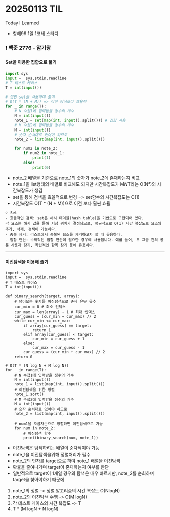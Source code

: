 # 20250113 TIL
Today I Learned


* 항해99 1일 1코테 스터디


### ❗️ 백준 2776 - 암기왕

#### Set을 이용한 집합으로 풀기
````python
import sys
input =  sys.stdin.readline
# T 테스트 케이스
T = int(input())

# 집합 set을 사용하여 풀이
# O(T * (N + M)) => 이진 탐색보다 효율적
for _ in range(T):
    # N 수첩1에 입력받을 정수의 개수
    N = int(input())
    note_1 = set(map(int, input().split())) # 집합 사용
    # M 수첩2에 입력받을 정수의 개수
    M = int(input())
    # 숫자 순서대로 있어야 하므로
    note_2 = list(map(int, input().split()))

    for num2 in note_2:
        if num2 in note_1:
            print(1)
        else:
            print(0)
````
* note_2 배열을 기준으로 note_1의 숫자가 note_2에 존재하는지 비교
* note_1을 list형태의 배열로 비교해도 되지만 시간복잡도가 M*N*T라는 O(N³)의 시간복잡도가 생김
* set을 통해 검색을 효율적으로 변경 => set함수의 시간복잡도는 O(1)
* 시간복잡도 O(T * (N + M))으로 이전 보다 훨씬 효율


````text
💡 Set
- 효율적인 검색: set은 해시 테이블(hash table)을 기반으로 구현되어 있다.
각 요소는 해시 값을 통해 저장 위치가 결정되므로, 평균적으로 O(1) 시간 복잡도로 요소의 추가, 삭제, 검색이 가능하다.
- 중복 제거: 리스트에서 중복된 요소를 제거하고자 할 때 유용하다.
- 집합 연산: 수학적인 집합 연산이 필요한 경우에 사용됩니다. 예를 들어, 두 그룹 간의 공통 사용자 찾기, 독립적인 항목 찾기 등에 유용하다.
````

----------------------------


#### 이진탐색을 이용해 풀기
````python3
import sys
input =  sys.stdin.readline
# T 테스트 케이스
T = int(input())

def binary_search(target, array):
    # 넘어오는 숫자를 이진탐색으로 존재 유무 유추
    cur_min = 0 # 최소 인덱스
    cur_max = len(array) - 1 # 최대 인덱스
    cur_guess = (cur_min + cur_max) // 2
    while cur_min <= cur_max:
        if array[cur_guess] == target:
            return 1
        elif array[cur_guess] < target:
            cur_min = cur_guess + 1
        else:
            cur_max = cur_guess - 1
        cur_guess = (cur_min + cur_max) // 2
    return 0

# O(T * (N log N + M log N))
for _ in range(T):
    # N 수첩1에 입력받을 정수의 개수
    N = int(input())
    note_1 = list(map(int, input().split()))
    # 이진탐색을 위한 정렬
    note_1.sort()
    # M 수첩2에 입력받을 정수의 개수
    M = int(input())
    # 숫자 순서대로 있어야 하므로
    note_2 = list(map(int, input().split()))

    # num1을 오름차순으로 정렬하면 이진탐색으로 가능
    for num in note_2:
        # 이진탐색 함수
        print(binary_search(num, note_1))
````
* 이진탐색은 탐색하려는 배열이 순차적이야 가능
* note_1을 이진탐색을위해 정렬처리가 필수
* note_2의 인자를 target으로 하여 note_1 배열을 이진탐색
* 확률을 줄여나가며 target이 존재하는지 여부를 판단
* 일반적으로 target이 1개일 경우의 탐색은 매우 빠르지만, note_2를 순회하며 target을 찾아야하기 때문에

1. note_1의 정렬 -> 정렬 알고리즘의 시간 복잡도 O(NlogN)
2. note_2의 이진탐색 수행 -> O(M logN)
3. 각 테스트 케이스의 시간 복잡도 -> T
4. T * (M logN + N logN)
